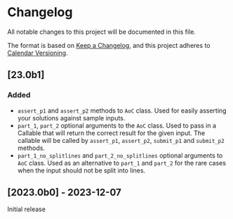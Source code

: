 # Changelog

All notable changes to this project will be documented in this file.

The format is based on [Keep a Changelog](https://keepachangelog.com/en/1.1.0/),
and this project adheres to [Calendar Versioning](https://calver.org).

## [23.0b1]

### Added

 * `assert_p1` and `assert_p2` methods to `AoC` class. Used for easily asserting your solutions against sample inputs.
 * `part_1`, `part_2` optional arguments to the `AoC` class. Used to pass in a Callable that will return the correct result for the given input. The callable will be called by `assert_p1`, `assert_p2`, `submit_p1` and `submit_p2` methods.
 * `part_1_no_splitlines` and `part_2_no_splitlines` optional arguments to `AoC` class. Used as an alternative to `part_1` and `part_2` for the rare cases when the input should not be split into lines.


## [2023.0b0] - 2023-12-07

Initial release
